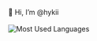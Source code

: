 👋 Hi, I’m @hykii<br><br>
![Most Used Languages](https://github-readme-stats.vercel.app/api/top-langs/?username=hykii&hide_border=false&custom_title=Languages&theme=dracula&bg_color=45,e04d82,0d1117,161b22,e04d82)


<!---
hykii/hykii is a ✨ special ✨ repository because its `README.md` (this file) appears on your GitHub profile.
You can click the Preview link to take a look at your changes.
--->
